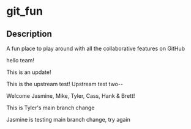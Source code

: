# git_fun
## Description

A fun place to play around with all the collaborative features on GitHub

hello team!

This is an update!


This is the upstream test!
Upstream test two--

Welcome Jasmine, Mike, Tyler, Cass, Hank & Brett!

This is Tyler's main branch change

Jasmine is testing main branch change, try again